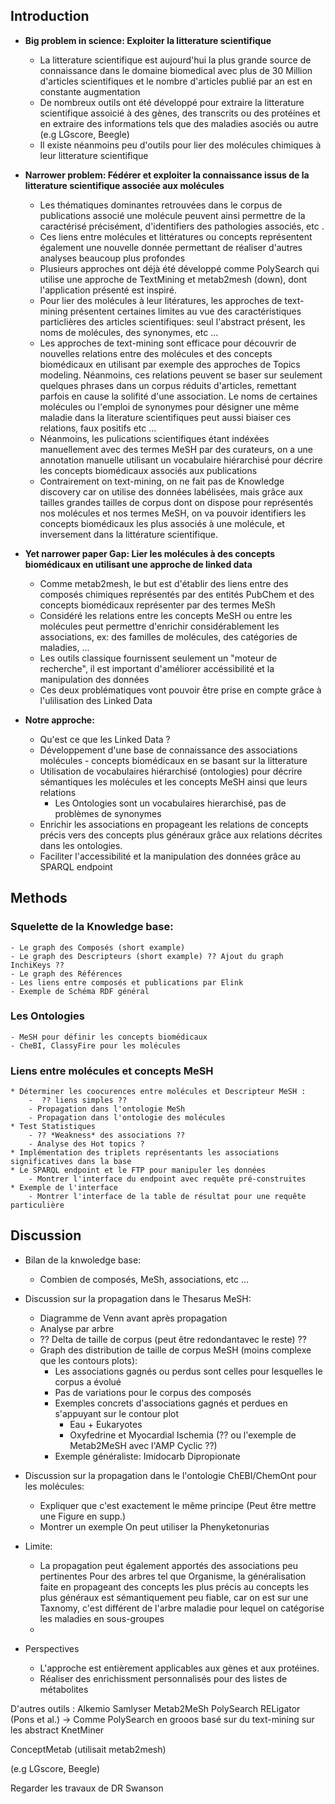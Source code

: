 ## Introduction 


- **Big problem in science: Exploiter la litterature scientifique**

	- La litterature scientifique est aujourd'hui la plus grande source de connaissance dans le domaine biomedical avec plus de 30 Million d'articles scientifiques et le nombre d'articles publié par an est en constante augmentation
	- De nombreux outils ont été développé pour extraire la litterature scientifique assoicié à des gènes, des transcrits ou des protéines et en extraire des informations tels que des maladies asociés ou autre (e.g LGscore, Beegle)
	- Il existe néanmoins peu d'outils pour lier des molécules chimiques à leur litterature scientifique


- **Narrower problem: Fédérer et exploiter la connaissance issus de la litterature scientifique associée aux molécules**

	- Les thématiques dominantes retrouvées dans le corpus de publications associé une molécule peuvent ainsi permettre de la caractérisé précisément, d'identifiers des pathologies associés, etc .
	- Ces liens entre molécules et littératures ou concepts représentent également une nouvelle donnée permettant de réaliser d'autres analyses beaucoup plus profondes
	- Plusieurs approches ont déjà été développé comme PolySearch qui utilise une approche de TextMining et metab2mesh (down), dont l'application présenté est inspiré.
	- Pour lier des molécules à leur litératures, les approches de text-mining présentent certaines limites au vue des caractéristiques particlières des articles scientifiques: seul l'abstract présent, les noms de molécules, des synonymes, etc ... 
	- Les approches de text-mining sont efficace pour découvrir de nouvelles relations entre des molécules et des concepts biomédicaux en utilisant par exemple des approches de Topics modeling. Néanmoins, ces relations peuvent se baser sur seulement quelques phrases dans un corpus réduits d'articles, remettant parfois en cause la solifité d'une association. Le noms de certaines molécules ou l'emploi de synonymes pour désigner une même maladie dans la literature scientifiques peut aussi biaiser ces relations, faux positifs etc ...
	- Néanmoins, les pulications scientifiques étant indéxées manuellement avec des termes MeSH par des curateurs, on a une annotation manuelle utilisant un vocabulaire hiérarchisé pour décrire les concepts biomédicaux associés aux publications
	- Contrairement on text-mining, on ne fait pas de Knowledge discovery car on utilise des données labélisées, mais grâce aux tailles grandes tailles de corpus dont on dispose pour représentés nos molécules et nos termes MeSH, on va pouvoir identifiers les concepts biomédicaux les plus associés à une molécule, et inversement dans la littérature scientifique.


- **Yet narrower paper Gap: Lier les molécules à des concepts biomédicaux en utilisant une approche de linked data**
	

	- Comme metab2mesh, le but est d'établir des liens entre des composés chimiques représentés par des entités PubChem et des concepts biomédicaux représenter par des termes MeSh
	- Considéré les relations entre les concepts MeSH ou entre les molécules peut permettre d'enrichir considérablement les associations, ex: des familles de molécules, des catégories de maladies, ...
	- Les outils classique fournissent seulement un "moteur de recherche", il est important d'améliorer accéssibilité et la manipulation des données 
	- Ces deux problématiques vont pouvoir être prise en compte grâce à l'ulilisation des Linked Data 


- **Notre approche:**
	- Qu'est ce que les Linked Data ?
	- Développement d'une base de connaissance des associations molécules - concepts biomédicaux en se basant sur la litterature
	- Utilisation de vocabulaires hiérarchisé (ontologies) pour décrire sémantiques les molécules et les concepts MeSH ainsi que leurs relations
		- Les Ontologies sont un vocabulaires hierarchisé, pas de problèmes de synonymes 
	- Enrichir les associations en propageant les relations de concepts précis vers des concepts plus généraux grâce aux relations décrites dans les ontologies.
	- Faciliter l'accessibilité et la manipulation des données grâce au SPARQL endpoint



## Methods

### Squelette de la Knowledge base:

	- Le graph des Composés (short example)
	- Le graph des Descripteurs (short example) ?? Ajout du graph InchiKeys ??
	- Le graph des Références
	- Les liens entre composés et publications par Elink
	- Exemple de Schéma RDF général

### Les Ontologies

	- MeSH pour définir les concepts biomédicaux
	- CheBI, ClassyFire pour les molécules

### Liens entre molécules et concepts MeSH
	* Déterminer les coocurences entre molécules et Descripteur MeSH :
		-  ?? liens simples ??	
		- Propagation dans l'ontologie MeSh
		- Propagation dans l'ontologie des molécules
	* Test Statistiques
		- ?? *Weakness* des associations ??
		- Analyse des Hot topics ?
	* Implémentation des triplets représentants les associations significatives dans la base
	* Le SPARQL endpoint et le FTP pour manipuler les données
		- Montrer l'interface du endpoint avec requête pré-construites
	* Exemple de l'interface
		- Montrer l'interface de la table de résultat pour une requête particulière
		

## Discussion

- Bilan de la knwoledge base:
	- Combien de composés, MeSh, associations, etc ...

- Discussion sur la propagation dans le Thesarus MeSH:
	- Diagramme de Venn avant après propagation
	- Analyse par arbre
	- ?? Delta de taille de corpus (peut être redondantavec le reste) ??
	- Graph des distribution de taille de corpus MeSH (moins complexe que les contours plots):
		* Les associations gagnés ou perdus sont celles pour lesquelles le corpus a évolué
		* Pas de variations  pour le corpus des composés
		* Exemples concrets d'associations gagnés et perdues en s'appuyant sur le contour plot
			- Eau + Eukaryotes	
			- Oxyfedrine et Myocardial Ischemia (?? ou l'exemple de Metab2MeSH avec l'AMP Cyclic ??)
		* Exemple généraliste: Imidocarb Dipropionate
- Discussion sur la propagation dans le l'ontologie ChEBI/ChemOnt pour les molécules:
	- Expliquer que c'est exactement le même principe (Peut être mettre une Figure en supp.)
	- Montrer un exemple On peut utiliser la Phenyketonurias
- Limite:
	- La propagation peut également apportés des associations peu pertinentes
		Pour des arbres tel que Organisme, la généralisation faite en propageant des concepts les plus précis au concepts les plus généraux est sémantiquement peu fiable, car on est sur une Taxnomy, c'est différent de l'arbre maladie pour lequel on catégorise les maladies en sous-groupes
	- 
- Perspectives	
	- L'approche est entièrement applicables aux gènes et aux protéines.
	- Réaliser des enrichissment personnalisés pour des listes de métabolites


D'autres outils :
Alkemio
Samlyser
Metab2MeSh
PolySearch
RELigator (Pons et al.) -> Comme PolySearch en grooos basé sur du text-mining sur les abstract
KnetMiner

ConceptMetab (utilisait metab2mesh)


 (e.g LGscore, Beegle)

Regarder les travaux de DR Swanson